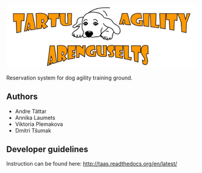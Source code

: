 ![alt tag](docs/images/taaslogohor.jpg)

Reservation system for dog agility training ground.

## Authors
- Andre Tättar
- Annika Laumets
- Viktoria Plemakova
- Dmitri Tšumak

## Developer guidelines

Instruction can be found here: http://taas.readthedocs.org/en/latest/
